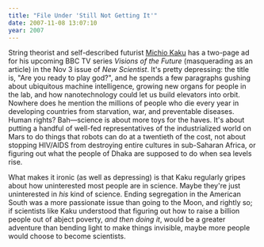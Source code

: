 ```yaml
---
title: "File Under 'Still Not Getting It'"
date: 2007-11-08 13:07:10
year: 2007
---
```

<p>
  String theorist and self-described
  futurist <a href="http://www.mkaku.org/">Michio Kaku</a> has a
  two-page ad for his upcoming BBC TV series <em>Visions of the
  Future</em> (masquerading as an article) in the Nov 3 issue
  of <em>New Scientist</em>. It's pretty depressing: the title is,
  "Are you ready to play god?", and he spends a few paragraphs gushing
  about ubiquitous machine intelligence, growing new organs for people
  in the lab, and how nanotechnology could let us build elevators into
  orbit. Nowhere does he mention the millions of people who die every
  year in developing countries from starvation, war, and preventable
  diseases.  Human rights?  Bah—science is about more toys for the
  haves.  It's about putting a handful of well-fed representatives of
  the industrialized world on Mars to do things that robots can do at
  a twentieth of the cost, not about stopping HIV/AIDS from destroying
  entire cultures in sub-Saharan Africa, or figuring out what the
  people of Dhaka are supposed to do when sea levels rise.
</p>
<p>
  What makes it ironic (as well as depressing) is that Kaku regularly
  gripes about how uninterested most people are in science.  Maybe
  they're just uninterested in <em>his</em> kind of science.  Ending
  segregation in the American South was a more passionate issue than
  going to the Moon, and rightly so; if scientists like Kaku understood
  that figuring out how to raise a billion people out of abject
  poverty, <em>and then doing it</em>, would be a greater adventure
  than bending light to make things invisible, maybe more people would
  choose to become scientists.
</p>
